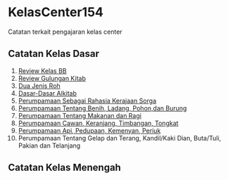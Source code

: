 # KelasCenter154
Catatan terkait pengajaran kelas center

## Catatan Kelas Dasar

1. [Review Kelas BB](https://github.com/setiadijoe/KelasCenter154/blob/main/Selasa%2029%20Agustus%202023.md)
2. [Review Gulungan Kitab](https://github.com/setiadijoe/KelasCenter154/blob/main/Review%20Gulungan%20Kitab%20Termeterai.md)
3. [Dua Jenis Roh](https://github.com/setiadijoe/KelasCenter154/blob/main/Dua%20Jenis%20Roh.md)
4. [Dasar-Dasar Alkitab](https://github.com/setiadijoe/KelasCenter154/blob/main/Dasar%20Dasar%20Alkitab.md)
5. [Perumpamaan Sebagai Rahasia Kerajaan Sorga](https://github.com/setiadijoe/KelasCenter154/blob/main/Perumpamaan%20Sebagai%20Rahasia%20Kerajaan%20Sorga.md)
6. [Perumpamaan Tentang Benih, Ladang, Pohon,dan Burung](https://github.com/setiadijoe/KelasCenter154/blob/main/Perumpamaan%20Tentang%20Benih%20Ladang%20Pohon%20Dan%20Burung.md)
7. [Perumpamaan Tentang Makanan dan Ragi](https://github.com/setiadijoe/KelasCenter154/blob/main/Perumpamaan%20Makanan%20dan%20Ragi.md)
8. [Perumpamaan Cawan, Keranjang, Timbangan, Tongkat](https://github.com/setiadijoe/KelasCenter154/blob/main/Perumpamaan%20Cawan%20Dan%20Keranjang%2C%20Timbangan%20dan%20Tongkat.md)
9. [Perumpamaan Api, Pedupaan, Kemenyan, Periuk](https://github.com/setiadijoe/KelasCenter154/blob/main/Perumpamaan%20Api%2C%20Pedupaan%2C%20Periuk%2C%20Kemenyan.md)
10. Perumpamaan Tentang Gelap dan Terang, Kandil/Kaki Dian, Buta/Tuli, Pakian dan Telanjang

## Catatan Kelas Menengah
